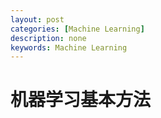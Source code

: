 ```yaml
---
layout: post
categories: [Machine Learning]
description: none
keywords: Machine Learning
---
```

# 机器学习基本方法


















